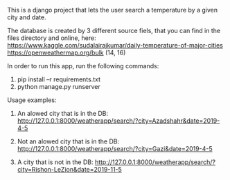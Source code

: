 This is a django project that lets the user search a temperature by a given city and date.

The database is created by 3 different source fiels, that you can find in the files directory and online, here:
https://www.kaggle.com/sudalairajkumar/daily-temperature-of-major-cities
https://openweathermap.org/bulk (14, 16)

In order to run this app, run the following commands:
1.	pip install –r requirements.txt
2.	python manage.py runserver

Usage examples:
1. An alowed city that is in the DB: 
http://127.0.0.1:8000/weatherapp/search/?city=Azadshahr&date=2019-4-5

2. Not an alowed city that is in the DB: 
http://127.0.0.1:8000/weatherapp/search/?city=Gazi&date=2019-4-5

3. A city that is not in the DB:
http://127.0.0.1:8000/weatherapp/search/?city=Rishon-LeZion&date=2019-11-5


